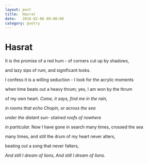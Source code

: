 ```yaml
---
layout: post
title:  Hasrat
date:   2016-02-06 09:00:00
category: poetry
---
```

<h1>Hasrat</h1>

It is the promise of a red hum -
of corners cut up by shadows,

and lazy sips of rum,
and significant looks.

I confess it is a willing seduction -
I look for the acrylic moments

when time beats out a heavy thrum;
yes, I am won by the thrum

of my own heart. *Come,*
*it says, find me in the rain,*

*in rooms that echo Chopin,
or across the sea*

*under the distant sun-
stained roofs of nowhere*

*in particular.* Now I have gone
in search many times, crossed the sea

many times, and still the drum
of my heart never alters,

beating out a song
that never falters,

*And still I dream of lions,
And still I dream of lions.*





 

